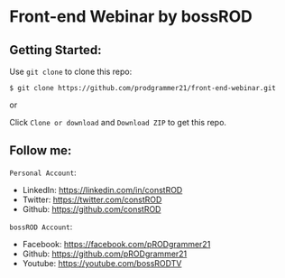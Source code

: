 # Front-end Webinar by bossROD

## Getting Started:

Use `git clone` to clone this repo:
```console
$ git clone https://github.com/prodgrammer21/front-end-webinar.git
```
or

Click `Clone or download` and `Download ZIP` to get this repo.

## Follow me:
`Personal Account`: 
- LinkedIn: https://linkedin.com/in/constROD
- Twitter: https://twitter.com/constROD
- Github: https://github.com/constROD

`bossROD Account`:
- Facebook: https://facebook.com/pRODgrammer21
- Github: https://github.com/pRODgrammer21
- Youtube: https://youtube.com/bossRODTV
